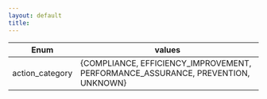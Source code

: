 ```yaml
---
layout: default
title:
---
```

| Enum            | values                                                                           |
|-----------------|----------------------------------------------------------------------------------|
| action_category | {COMPLIANCE, EFFICIENCY_IMPROVEMENT, PERFORMANCE_ASSURANCE, PREVENTION, UNKNOWN} |